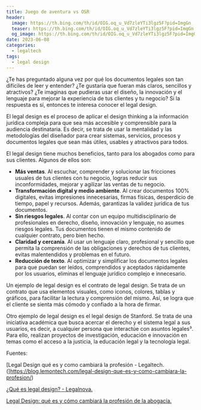 ```yaml
---
title: Juego de aventura vs OSR
header:
  image: https://th.bing.com/th/id/OIG.oq_u_Vd7zleYTi3lgz5F?pid=ImgGn
  teaser: https://th.bing.com/th/id/OIG.oq_u_Vd7zleYTi3lgz5F?pid=ImgGn
  og_image: https://th.bing.com/th/id/OIG.oq_u_Vd7zleYTi3lgz5F?pid=ImgGn
date: 2023-06-08
categories:
  - legaltech
tags:
  - legal design
---
```


¿Te has preguntado alguna vez por qué los documentos legales son tan difíciles de leer y entender? ¿Te gustaría que fueran más claros, sencillos y atractivos? ¿Te imaginas que pudieras usar el diseño, la innovación y el lenguaje para mejorar la experiencia de tus clientes y tu negocio? Si la respuesta es sí, entonces te interesa conocer el legal design.

El legal design es el proceso de aplicar el design thinking a la información jurídica compleja para que sea más accesible y comprensible para la audiencia destinataria. Es decir, se trata de usar la mentalidad y las metodologías del diseñador para crear sistemas, servicios, procesos y documentos legales que sean más útiles, usables y atractivos para todos.

El legal design tiene muchos beneficios, tanto para los abogados como para sus clientes. Algunos de ellos son:

- **Más ventas**. Al escuchar, comprender y solucionar las fricciones usuales de tus clientes con tu negocio, logras reducir sus inconformidades, mejorar y agilizar las ventas de tu negocio.
- **Transformación digital y medio ambiente**. Al crear documentos 100% digitales, evitas impresiones innecesarias, firmas físicas, desperdicio de tiempo, papel y recursos. Además, garantizas la validez jurídica de tus documentos.
- **Sin riesgos legales**. Al contar con un equipo multidisciplinario de profesionales en derecho, diseño, innovación y lenguaje, no asumes riesgos legales. Tus documentos tienen el mismo contenido de cualquier contrato, pero bien hecho.
- **Claridad y cercanía**. Al usar un lenguaje claro, profesional y sencillo que permita la comprensión de las obligaciones y derechos de tus clientes, evitas malentendidos y problemas en el futuro.
- **Reducción de texto**. Al optimizar y simplificar los documentos legales para que puedan ser leídos, comprendidos y aceptados rápidamente por los usuarios, eliminas el lenguaje jurídico complejo e innecesario.

Un ejemplo de legal design es el contrato de legal design. Se trata de un contrato que usa elementos visuales, como iconos, colores, tablas y gráficos, para facilitar la lectura y comprensión del mismo. Así, se logra que el cliente se sienta más cómodo y confiado a la hora de firmar.

Otro ejemplo de legal design es el legal design de Stanford. Se trata de una iniciativa académica que busca acercar el derecho y el sistema legal a sus usuarios, es decir, a cualquier persona que interactúe con asuntos legales³. Para ello, realizan proyectos de investigación, educación e innovación en temas como el acceso a la justicia, la educación legal y la tecnología legal.

Fuentes:

[Legal Design qué es y como cambiará la profesión - Legaltech.(]https://blog.lemontech.com/legal-design-que-es-y-como-cambiara-la-profesion/)

[¿Qué es legal design? - Legalnova. ](https://legalnova.co/2021/04/05/que-es-legal-design/)

[Legal Design: qué es y cómo cambiará la profesión de la abogacía. ](https://guellcom.com/legal-desgin-abogacia.)